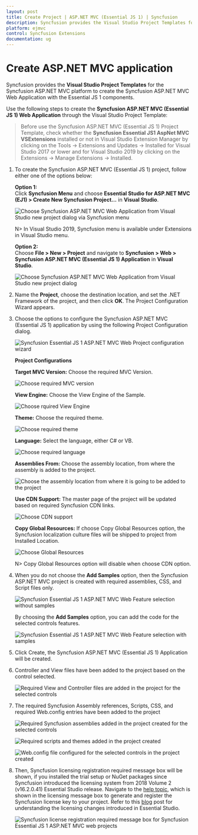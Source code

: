 ```yaml
---
layout: post
title: Create Project | ASP.NET MVC (Essential JS 1) | Syncfusion
description: Syncfusion provides the Visual Studio Project Templates for the ASP.NET MVC platform to create a Syncfusion MVC application using Essential JS 1 components
platform: ejmvc
control: Syncfusion Extensions
documentation: ug
---
```


# Create ASP.NET MVC application

Syncfusion provides the **Visual Studio Project Templates** for the Syncfusion ASP.NET MVC platform to create the Syncfusion ASP.NET MVC Web Application with the Essential JS 1 components.

Use the following steps to create the **Syncfusion ASP.NET MVC (Essential JS 1) Web Application** through the Visual Studio Project Template:

> Before use the Syncfusion ASP.NET MVC (Essential JS 1) Project Template, check whether the **Syncfusion Essential JS1 AspNet MVC VSExtensions** installed or not in Visual Studio Extension Manager by clicking on the Tools -> Extensions and Updates -> Installed for Visual Studio 2017 or lower and for Visual Studio 2019 by clicking on the Extensions -> Manage Extensions -> Installed.

1. To create the Syncfusion ASP.NET MVC (Essential JS 1) project, follow either one of the options below:

   **Option 1:**  
    Click **Syncfusion Menu** and choose **Essential Studio for ASP.NET MVC (EJ1) > Create New Syncfusion Project…** in **Visual Studio**.

    ![Choose Syncfusion ASP.NET MVC Web Application from Visual Studio new project dialog via Syncfusion menu](Create-Project_images/Syncfusion_Menu_ProjectTemplate.png)

    N> In Visual Studio 2019, Syncfusion menu is available under Extensions in Visual Studio menu.

   **Option 2:**  
   Choose **File > New > Project** and navigate to **Syncfusion > Web > Syncfusion ASP.NET MVC (Essential JS 1) Application** in **Visual Studio**.
   
   ![Choose Syncfusion ASP.NET MVC Web Application from Visual Studio new project dialog](Create-Project_images/CreateSyncfusionMVCProject-img1.png)

2. Name the **Project**, choose the destination location, and set the .NET Framework of the project, and then click **OK**. The Project Configuration Wizard appears.  

3. Choose the options to configure the Syncfusion ASP.NET MVC (Essential JS 1) application by using the following Project Configuration dialog.

   ![Syncfusion Essential JS 1 ASP.NET MVC Web Project configuration wizard](Create-Project_images/CreateSyncfusionMVCProject-img2.png)

   **Project Configurations**

   **Target MVC Version:** Choose the required MVC Version.

   ![Choose required MVC version](Create-Project_images/CreateSyncfusionMVCProject-img3.jpeg)

   **View Engine:** Choose the View Engine of the Sample.

   ![Choose rquired View Engine](Create-Project_images/CreateSyncfusionMVCProject-img4.jpeg)

   **Theme:** Choose the required theme.

   ![Choose required theme](Create-Project_images/CreateSyncfusionMVCProject-img5.jpeg)

   **Language:** Select the language, either C# or VB.

   ![Choose required language](Create-Project_images/CreateSyncfusionMVCProject-img6.jpeg)

   **Assemblies From:** Choose the assembly location, from where the assembly is added to the project.

   ![Choose the assembly location from where it is going to be added to the project](Create-Project_images/CreateSyncfusionMVCProject-img7.jpeg)

   **Use CDN Support:** The master page of the project will be updated based on required Syncfusion CDN links.

   ![Choose CDN support](Create-Project_images/CreateSyncfusionMVCProject-img8.png)

   **Copy Global Resources:** If choose Copy Global Resources option, the Syncfusion localization culture files will be shipped to project from Installed Location.

   ![Choose Global Resources](Create-Project_images/CreateSyncfusionMVCProject-img9.png)

   N> Copy Global Resources option will disable when choose CDN option.

4. When you do not choose the **Add Samples** option, then the Syncfusion ASP.NET MVC project is created with required assemblies, CSS, and Script files only.

   ![Syncfusion Essential JS 1 ASP.NET MVC Web Feature selection without samples](Create-Project_images/CreateSyncfusionMVCProject-img10.png)

   By choosing the **Add Samples** option, you can add the code for the selected controls features.

   ![Syncfusion Essential JS 1 ASP.NET MVC Web Feature selection with samples](Create-Project_images/CreateSyncfusionMVCProject-img11.png)

5. Click Create, the Syncfusion ASP.NET MVC (Essential JS 1) Application will be created.

6. Controller and View files have been added to the project based on the control selected.

   ![Required View and Controller files are added in the project for the selected controls](Create-Project_images/CreateSyncfusionMVCProject-img12.png)

7. The required Syncfusion Assembly references, Scripts, CSS, and required Web.config entries have been added to the project

   ![Required Syncfusion assemblies added in the project created for the selected controls](Create-Project_images/CreateSyncfusionMVCProject-img13.png)

   ![Required scripts and themes added in the project created](Create-Project_images/CreateSyncfusionMVCProject-img14.png)

   ![Web.config file configured for the selected controls in the project created](Create-Project_images/CreateSyncfusionMVCProject-img15.png)

8. Then, Syncfusion licensing registration required message box will be shown, if you installed the trial setup or NuGet packages since Syncfusion introduced the licensing system from 2018 Volume 2 (v16.2.0.41) Essential Studio release. Navigate to the  [help topic](https://help.syncfusion.com/common/essential-studio/licensing/license-key#how-to-generate-syncfusion-license-key), which is shown in the licensing message box to generate and register the Syncfusion license key to your project. Refer to this [blog](https://blog.syncfusion.com/post/Whats-New-in-2018-Volume-2-Licensing-Changes-in-the-1620x-Version-of-Essential-Studio.aspx) post for understanding the licensing changes introduced in Essential Studio.

   ![Syncfusion license registration required message box for Syncfusion Essential JS 1 ASP.NET MVC web projects](Create-Project_images/CreateSyncfusionMVCProject-img16.jpeg)

